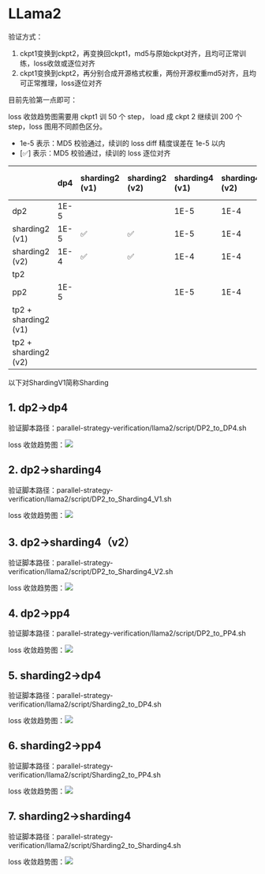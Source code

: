 # LLama2


验证方式：

1. ckpt1变换到ckpt2，再变换回ckpt1，md5与原始ckpt对齐，且均可正常训练，loss收敛或逐位对齐
2. ckpt1变换到ckpt2，再分别合成开源格式权重，两份开源权重md5对齐，且均可正常推理，loss逐位对齐

目前先验第一点即可：

loss 收敛趋势图需要用 ckpt1 训 50 个 step， load 成 ckpt 2 继续训 200 个 step，loss 图用不同颜色区分。

* 1e-5 表示：MD5 校验通过，续训的 loss diff 精度误差在 1e-5 以内
*  [✅] 表示：MD5 校验通过，续训的 loss 逐位对齐

|  | dp4 | sharding2 (v1) | sharding2 (v2) | sharding4 (v1) | sharding4 (v2) | tp4 | pp4 | tp2 + sharding2 (v1) | tp2 + sharding2 (v2) |
| :--- | :--- | :--- | :--- | :--- | :--- | :--- | :--- | :--- | :--- |
| dp2 | 1E-5 |  |  | 1E-5 | 1E-4 |  | 1E-5 |  |
| sharding2 (v1) | 1E-5 | ✅ | ✅ | 1E-5 | 1E-4 |  | 1E-5 |  |
| sharding2 (v2) | 1E-4 | ✅ | ✅ | 1E-4 | 1E-4 |  | 1E-4 |  |
| tp2 |  |  |  |  |  |  |  |  |
| pp2 | 1E-5 |  |  | 1E-5 | 1E-4 |  | ✅ |  |
| tp2 + sharding2 (v1) |  |  |  |  |  |  |  |  |
| tp2 + sharding2 (v2) |  |  |  |  |  |  |  |  |

以下对ShardingV1简称Sharding

## 1. dp2->dp4

验证脚本路径：parallel-strategy-verification/llama2/script/DP2_to_DP4.sh

loss 收敛趋势图：![](./loss_image/DP2_to_DP4.png)

## 2. dp2->sharding4

验证脚本路径：parallel-strategy-verification/llama2/script/DP2_to_Sharding4_V1.sh

loss 收敛趋势图：![](./loss_image/DP2_to_Sharding4.png)

## 3. dp2->sharding4（v2）

验证脚本路径：parallel-strategy-verification/llama2/script/DP2_to_Sharding4_V2.sh

loss 收敛趋势图：![](./loss_image/DP2_to_Sharding4_V2.png)

## 4. dp2->pp4

验证脚本路径：parallel-strategy-verification/llama2/script/DP2_to_PP4.sh

loss 收敛趋势图：![](./loss_image/DP2_to_PP4.png)

## 5. sharding2->dp4

验证脚本路径：parallel-strategy-verification/llama2/script/Sharding2_to_DP4.sh

loss 收敛趋势图：![](./loss_image/Sharding2_to_DP4.png)

## 6. sharding2->pp4

验证脚本路径：parallel-strategy-verification/llama2/script/Sharding2_to_PP4.sh

loss 收敛趋势图：![](./loss_image/Sharding2_to_PP4.png)

## 7. sharding2->sharding4

验证脚本路径：parallel-strategy-verification/llama2/script/Sharding2_to_Sharding4.sh

loss 收敛趋势图：![](./loss_image/Sharding2_to_Sharding4.png)